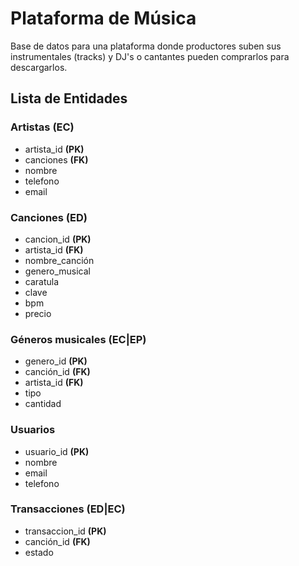 [Diseña un modelo de base de datos para una plataforma donde productores suben sus tracks y DJs pueden comprarlos o descargarlos. Considera entidades como artistas, canciones, géneros, usuarios y transacciones.]:#

# Plataforma de Música

Base de datos para una plataforma donde productores suben sus instrumentales (tracks) y DJ's o cantantes pueden comprarlos para descargarlos.

## Lista de Entidades

### Artistas **(EC)**
- artista_id **(PK)**
- canciones **(FK)**
- nombre
- telefono
- email

### Canciones **(ED)**
- cancion_id **(PK)**
- artista_id **(FK)**
- nombre_canción
- genero_musical
- caratula
- clave
- bpm
- precio

### Géneros musicales **(EC|EP)**
- genero_id **(PK)**
- canción_id **(FK)**
- artista_id **(FK)**
- tipo
- cantidad

### Usuarios
- usuario_id **(PK)**
- nombre
- email
- telefono

### Transacciones **(ED|EC)**
- transaccion_id **(PK)**
- canción_id **(FK)**
- estado